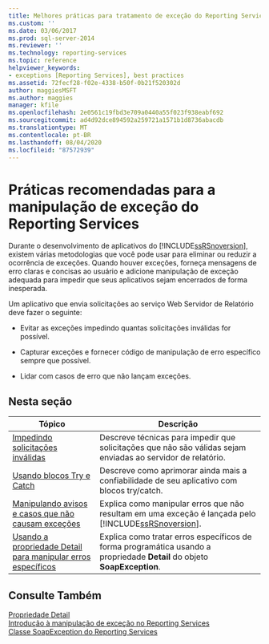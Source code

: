 ```yaml
---
title: Melhores práticas para tratamento de exceção do Reporting Services | Microsoft Docs
ms.custom: ''
ms.date: 03/06/2017
ms.prod: sql-server-2014
ms.reviewer: ''
ms.technology: reporting-services
ms.topic: reference
helpviewer_keywords:
- exceptions [Reporting Services], best practices
ms.assetid: 72fecf28-f02e-4338-b50f-0b21f520302d
author: maggiesMSFT
ms.author: maggies
manager: kfile
ms.openlocfilehash: 2e0561c19fbd3e709a0440a55f023f938eabf692
ms.sourcegitcommit: ad4d92dce894592a259721a1571b1d8736abacdb
ms.translationtype: MT
ms.contentlocale: pt-BR
ms.lasthandoff: 08/04/2020
ms.locfileid: "87572939"
---
```

# <a name="best-practices-for-reporting-services-exception-handling"></a>Práticas recomendadas para a manipulação de exceção do Reporting Services
  Durante o desenvolvimento de aplicativos do [!INCLUDE[ssRSnoversion](../../../includes/ssrsnoversion-md.md)], existem várias metodologias que você pode usar para eliminar ou reduzir a ocorrência de exceções. Quando houver exceções, forneça mensagens de erro claras e concisas ao usuário e adicione manipulação de exceção adequada para impedir que seus aplicativos sejam encerrados de forma inesperada.  
  
 Um aplicativo que envia solicitações ao serviço Web Servidor de Relatório deve fazer o seguinte:  
  
-   Evitar as exceções impedindo quantas solicitações inválidas for possível.  
  
-   Capturar exceções e fornecer código de manipulação de erro específico sempre que possível.  
  
-   Lidar com casos de erro que não lançam exceções.  
  
## <a name="in-this-section"></a>Nesta seção  
  
|Tópico|Descrição|  
|-----------|-----------------|  
|[Impedindo solicitações inválidas](preventing-invalid-requests.md)|Descreve técnicas para impedir que solicitações que não são válidas sejam enviadas ao servidor de relatório.|  
|[Usando blocos Try e Catch](using-try-and-catch-blocks.md)|Descreve como aprimorar ainda mais a confiabilidade de seu aplicativo com blocos try/catch.|  
|[Manipulando avisos e casos que não causam exceções](handling-warnings-and-cases-that-do-not-cause-exceptions.md)|Explica como manipular erros que não resultam em uma exceção é lançada pelo [!INCLUDE[ssRSnoversion](../../../includes/ssrsnoversion-md.md)].|  
|[Usando a propriedade Detail para manipular erros específicos](using-the-detail-property-to-handle-specific-errors.md)|Explica como tratar erros específicos de forma programática usando a propriedade **Detail** do objeto **SoapException**.|  
  
## <a name="see-also"></a>Consulte Também  
 [Propriedade Detail](../soapexception-class/detail-property.md)   
 [Introdução à manipulação de exceção no Reporting Services](../introducing-exception-handling-in-reporting-services.md)   
 [Classe SoapException do Reporting Services](../soapexception-class/reporting-services-soapexception-class.md)  
  
  
